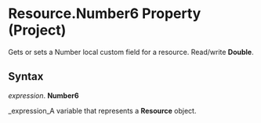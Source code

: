 
# Resource.Number6 Property (Project)

Gets or sets a Number local custom field for a resource. Read/write  **Double**.


## Syntax

 _expression_. **Number6**

 _expression_A variable that represents a  **Resource** object.

